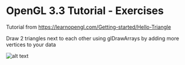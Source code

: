# OpenGL 3.3 Tutorial - Exercises

Tutorial from https://learnopengl.com/Getting-started/Hello-Triangle

Draw 2 triangles next to each other using glDrawArrays by adding more vertices to your data

![alt text](https://github.com/tapin13/openGL-3-3-examples/tree/master/tutorial22_two_triangles/Screenshot.png)


